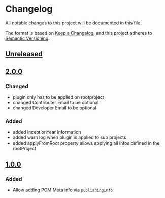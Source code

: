 # Changelog

All notable changes to this project will be documented in this file.

The format is based on [Keep a Changelog](https://keepachangelog.com/en/1.0.0/), and this project adheres
to [Semantic Versioning](https://semver.org/spec/v2.0.0.html).

## [Unreleased]

## [2.0.0]

### Changed

- plugin only has to be applied on rootproject
- changed Contributer Email to be optional
- changed Developer Email to be optional

### Added

- added inceptionYear information
- added warn log when plugin is applied to sub projects
- added applyFromRoot property allows applying all infos defined in the rootProject

## [1.0.0]

### Added

- Allow adding POM Meta info via ```publishingInfo```

[unreleased]: https://github.com/hndrs/gradle-publishing-info-plugin/compare/v1.0.0...HEAD

[2.0.0]: https://github.com/hndrs/gradle-publishing-info-plugin/compare/a9b56be382ab065e05c602815dba1d77536f6595...v2.0.0

[1.0.0]: https://github.com/hndrs/gradle-publishing-info-plugin/compare/a9b56be382ab065e05c602815dba1d77536f6595...v1.0.0

